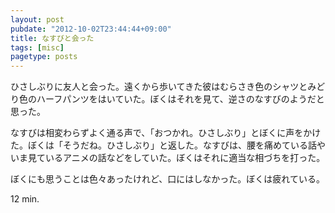 ```yaml
---
layout: post
pubdate: "2012-10-02T23:44:44+09:00"
title: なすびと会った
tags: [misc]
pagetype: posts
---
```

ひさしぶりに友人と会った。遠くから歩いてきた彼はむらさき色のシャツとみどり色のハーフパンツをはいていた。ぼくはそれを見て、逆さのなすびのようだと思った。

なすびは相変わらずよく通る声で、「おつかれ。ひさしぶり」とぼくに声をかけた。ぼくは「そうだね。ひさしぶり」と返した。なすびは、腰を痛めている話やいま見ているアニメの話などをしていた。ぼくはそれに適当な相づちを打った。

ぼくにも思うことは色々あったけれど、口にはしなかった。ぼくは疲れている。

12 min.
